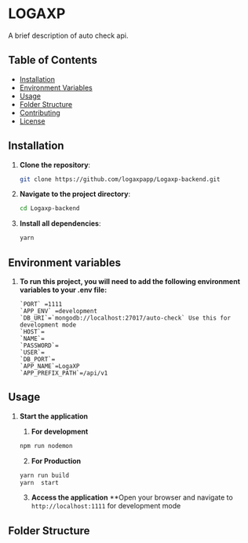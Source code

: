 # LOGAXP

A brief description of auto check api.

## Table of Contents

- [Installation](#installation)
- [Environment Variables](#environment-variables)
- [Usage](#usage)
- [Folder Structure](#folder-structure)
- [Contributing](#contributing)
- [License](#license)

## Installation

1. **Clone the repository**:

   ```bash
   git clone https://github.com/logaxpapp/Logaxp-backend.git
   ```

2. **Navigate to the project directory**:

   ```bash
   cd Logaxp-backend
   ```

3. **Install all dependencies**:
   ```bash
   yarn
   ```

## Environment variables

1.  **To run this project, you will need to add the following environment variables to your .env file:**
    ```
    `PORT` =1111
    `APP_ENV` =development
    `DB_URI`=`mongodb://localhost:27017/auto-check` Use this for development mode
    `HOST`=
    `NAME`=
    `PASSWORD`=
    `USER`=
    `DB_PORT`=
    `APP_NAME`=LogaXP
    `APP_PREFIX_PATH`=/api/v1
    ```

## Usage

1. **Start the application**

   1. **For development**

   ```bash
   npm run nodemon
   ```

   2. **For Production**

   ```bash
   yarn run build
   yarn  start
   ```

   3. **Access the application**
      \*\*Open your browser and navigate to `http://localhost:1111` for development mode

## Folder Structure
